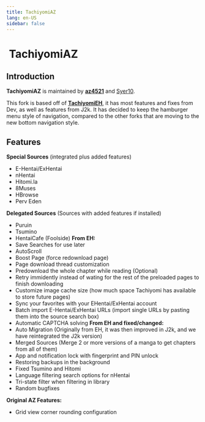 ```yaml
---
title: TachiyomiAZ
lang: en-US
sidebar: false
---
```


# <img class="headerLogo" :src="$withBase('/assets/media/fork-AZ-icon.png')"> TachiyomiAZ

<ForkButtons forkName="TachiyomiAZ" downloadLink="https://api.github.com/repos/az4521/TachiyomiAZ/releases/latest" githubLink="window.open('https://github.com/az4521/TachiyomiAZ')"/>

## Introduction
**TachiyomiAZ** is maintained by **[az4521](https://github.com/az4521)** and [Syer10](https://github.com/jobobby04).

This fork is based off of **[TachiyomiEH](/forks/TachiyomiEH)**, it has most features and fixes from Dev, as well as features from J2k. It has decided to keep the hamburger menu style of navigation, compared to the other forks that are moving to the new bottom navigation style.

## Features
**Special Sources** (integrated plus added features)
- E-Hentai/ExHentai
- nHentai
- Hitomi.la
- 8Muses
- HBrowse
- Perv Eden

**Delegated Sources** (Sources with added features if installed)
- Puruin
- Tsumino
- HentaiCafe (Foolside)
**From EH:**
- Save Searches for use later
- AutoScroll
- Boost Page (force redownload page)
- Page download thread customization
- Predownload the whole chapter while reading (Optional)
- Retry immidently instead of wating for the rest of the preloaded pages to finish downloading
- Customize image cache size (how much space Tachiyomi has available to store future pages)
- Sync your favorites with your EHentai/ExHentai account
- Batch import E-Hentai/ExHentai URLs (import single URLs by pasting them into the source search box)
- Automatic CAPTCHA solving
**From EH and fixed/changed:**
- Auto Migration (Originally from EH, it was then improved in J2k, and we have reintegrated the J2k version)
- Merged Sources (Merge 2 or more versions of a manga to get chapters from all of them)
- App and notification lock with fingerprint and PIN unlock
- Restoring backups in the background
- Fixed Tsumino and Hitomi
- Language filtering search options for nHentai
- Tri-state filter when filtering in library
- Random bugfixes

**Original AZ Features:**
- Grid view corner rounding configuration



<img :src="$withBase('/assets/media/fork-AZ-symbol.png')">
